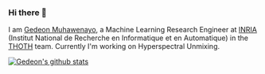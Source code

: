 ### Hi there 👋
I am [Gedeon Muhawenayo](https://gedeonmuhawenayo.github.io/), a Machine Learning Research Engineer at [INRIA](https://www.inria.fr/en/centre-inria-grenoble-rhone-alpes) (Institut National de Recherche en Informatique et en Automatique) in the [THOTH](https://thoth.inrialpes.fr/) team. Currently I'm working on Hyperspectral Unmixing.

<!--
**Gedeon-m-gedus/Gedeon-m-gedus** is a ✨ _special_ ✨ repository because its `README.md` (this file) appears on your GitHub profile.

Here are some ideas to get you started:

- 🔭 I’m currently working on ...
- 🌱 I’m currently learning ...
- 👯 I’m looking to collaborate on ...
- 🤔 I’m looking for help with ...
- 💬 Ask me about ...
- 📫 How to reach me: ...
- 😄 Pronouns: ...
- ⚡ Fun fact: ...
-->

[![Gedeon's github stats](https://github-readme-stats.vercel.app/api?username=Gedeon-m-gedus)](https://github.com/anuraghazra/github-readme-stats)
